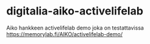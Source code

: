 # digitalia-aiko-activelifelab
Aiko hankkeen activelifelab demo joka on testattavissa https://memorylab.fi/AIKO/activelifelab-demo/
